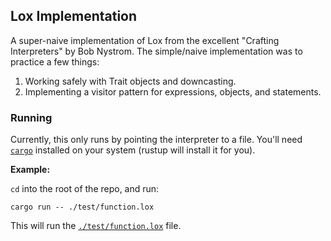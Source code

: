 ## Lox Implementation

A super-naive implementation of Lox from the excellent "Crafting Interpreters" by Bob Nystrom. The simple/naive implementation was to practice a few things:

1. Working safely with Trait objects and downcasting.
2. Implementing a visitor pattern for expressions, objects, and statements.

### Running

Currently, this only runs by pointing the interpreter to a file. You'll need [`cargo`](https://www.rust-lang.org/learn/get-started) installed on your system (rustup will install it for you).

**Example:**

`cd` into the root of the repo, and run:

```shell
cargo run -- ./test/function.lox
```

This will run the [`./test/function.lox`](test/function.lox) file.
